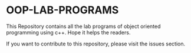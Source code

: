 # OOP-LAB-PROGRAMS

This Repository contains all the lab programs of object oriented programming using c++.
Hope it helps the readers.

If you want to contribute to this repository, please visit the issues section.
